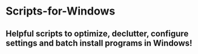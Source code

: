 # Scripts-for-Windows
## Helpful scripts to optimize, declutter, configure settings and batch install programs in Windows!
